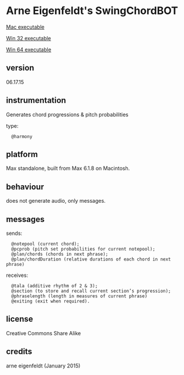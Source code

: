 # Arne Eigenfeldt's SwingChordBOT #

[Mac executable](https://www.sfu.ca/musebots/Musebot_Test_Suite/Musebots/Harmony_generators/ae_SwingChordBOT.zip)

[Win 32 executable](https://www.sfu.ca/musebots/Musebot_Test_Suite/Musebots_Win32/Harmony_generators/ae_SwingChordBOT_w32.zip)

[Win 64 executable](https://www.sfu.ca/musebots/Musebot_Test_Suite/Musebots_Win64/Harmony_generators/ae_SwingChordBOT_w64.zip)

## version ##

06.17.15

## instrumentation ##

Generates chord progressions & pitch probabilities

type:

      @harmony

## platform ##

Max standalone, built from Max 6.1.8 on Macintosh.

## behaviour ##

does not generate audio, only messages.

## messages ##

sends:

      @notepool (current chord);
      @pcprob (pitch set probabilities for current notepool);
      @plan/chords (chords in next phrase);
      @plan/chordDuration (relative durations of each chord in next phrase)

receives:

      @tala (additive rhythm of 2 & 3);
      @section (to store and recall current section’s progression);
      @phraselength (length in measures of current phrase)
      @exiting (exit when required).

## license ##

Creative Commons Share Alike

## credits ##

arne eigenfeldt (January 2015)
